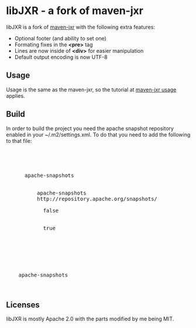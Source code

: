 libJXR - a fork of maven-jxr
======================================== 

libJXR is a fork of [maven-jxr](http://maven.apache.org/jxr/) with the following extra features:
  
 * Optional footer (and ability to set one)
 * Formating fixes in the **&lt;pre&gt;** tag
 * Lines are now inside of **&lt;div&gt;** for easier manipulation
 * Default output encoding is now UTF-8

Usage
--------

Usage is the same as the maven-jxr, so the tutorial at [maven-jxr usage](http://maven.apache.org/jxr/examples/java.html)
applies.

Build
---------

In order to build the project you need the apache snapshot repository enabled in your ~/.m2/settings.xml.
To do that you need to add the following to that file:
  <pre>
  <settings>
 
  <profiles>
    <profile>
      <id>apache-snapshots</id>
      <repositories>
        <repository>
          <id>apache-snapshots</id>
          <url>http://repository.apache.org/snapshots/</url>
          <releases>
            <enabled>false</enabled>
          </releases>
          <snapshots>
            <enabled>true</enabled>
          </snapshots>
        </repository>
      </repositories>
    </profile>
  </profiles>
 
  <activeProfiles>
    <activeProfile>apache-snapshots</activeProfile>
  </activeProfiles>
</settings>
</pre>

Licenses
---------

libJXR is mostly Apache 2.0 with the parts modified by me being MIT.
